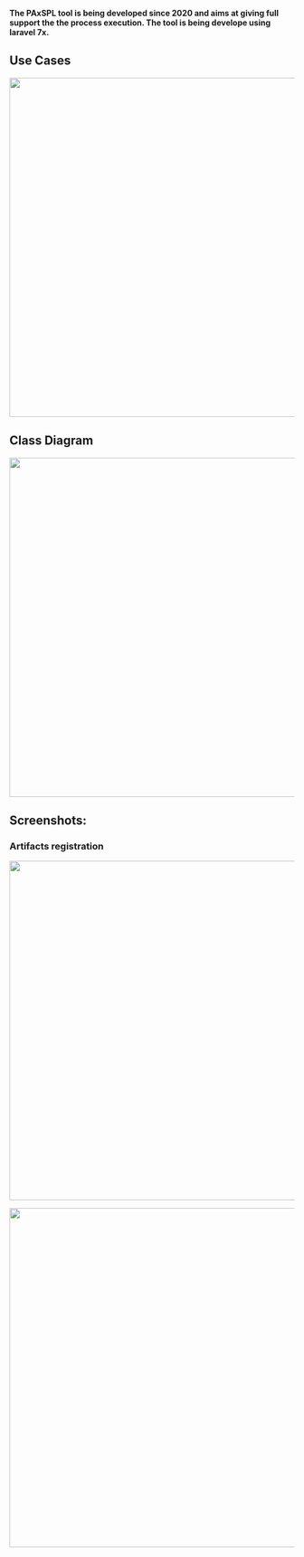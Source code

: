 

**The PAxSPL tool is being developed since 2020 and aims at giving full support the the process execution. The tool is being develope using laravel 7x.**


## Use Cases

<p align="center"><img src="https://raw.githubusercontent.com/HestiaProject/PAxSPL/master/Tool/engineering/finalusecase.png" width="600"></p>

## Class Diagram

<p align="center"><img src="https://raw.githubusercontent.com/HestiaProject/PAxSPL/master/Tool/engineering/Diagrams/class/general.png" width="600"></p>

## Screenshots:

### Artifacts registration

<p align="center"><img src="https://raw.githubusercontent.com/HestiaProject/PAxSPL/master/Tool/engineering/artifacts.PNG" width="600"></p>


<p align="center"><img src="https://raw.githubusercontent.com/HestiaProject/PAxSPL/master/Tool/engineering/artifact.PNG" width="600"></p>





